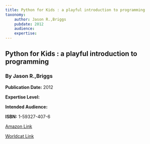 ```yaml
---
title: Python for Kids : a playful introduction to programming
taxonomy:
	author: Jason R.,Briggs
	pubdate: 2012
	audience: 
	expertise: 
---
```

## Python for Kids : a playful introduction to programming
### By Jason R.,Briggs


**Publication Date:** 2012

**Expertise Level:** 

**Intended Audience:** 

**ISBN:** 1-59327-407-6

[Amazon Link]()

[Worldcat Link]()
